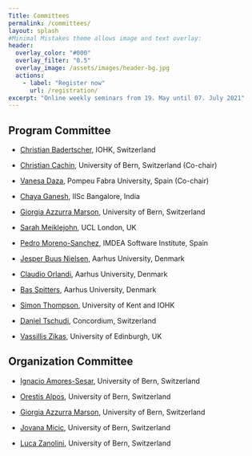 ```yaml
---
Title: Committees
permalink: /committees/
layout: splash
#Minimal Mistakes theme allows image and text overlay:
header:
  overlay_color: "#000"
  overlay_filter: "0.5"
  overlay_image: /assets/images/header-bg.jpg
  actions:
    - label: "Register now"
      url: /registration/
excerpt: "Online weekly seminars from 19. May until 07. July 2021"
---
```



## Program Committee

* [Christian Badertscher](https://sites.google.com/view/christian-badertscher/), IOHK, Switzerland

* [Christian Cachin](https://crypto.unibe.ch/cc/), University of Bern, Switzerland (Co-chair)

* [Vanesa Daza](https://www.upf.edu/web/vanesa-daza), Pompeu Fabra University, Spain (Co-chair)

* [Chaya Ganesh](https://www.csa.iisc.ac.in/~chaya/), IISc Bangalore, India

* [Giorgia Azzurra Marson](https://crypto.unibe.ch/gm/), University of Bern, Switzerland

* [Sarah Meiklejohn](https://smeiklej.com), UCL London, UK

* [Pedro Moreno-Sanchez](https://software.imdea.org/people/pedro.moreno/index.html), IMDEA Software Institute, Spain

* [Jesper Buus Nielsen](https://securemultipartycomputation.network), Aarhus University, Denmark

* [Claudio Orlandi](https://users-cs.au.dk/orlandi/), Aarhus University, Denmark

* [Bas Spitters](https://users-cs.au.dk/spitters/), Aarhus University, Denmark

* [Simon Thompson](https://www.kent.ac.uk/computing/people/3164/thompson-simon), University of Kent and IOHK

* [Daniel Tschudi](https://singularity.ch/tschudi/), Concordium, Switzerland

* [Vassillis Zikas](http://vassiliszikas.com), University of Edinburgh, UK


## Organization Committee

* [Ignacio Amores-Sesar](https://crypto.unibe.ch/ias/), University of Bern, Switzerland

* [Orestis Alpos](https://crypto.unibe.ch/oa/), University of Bern, Switzerland

* [Giorgia Azzurra Marson](https://crypto.unibe.ch/gm/), University of Bern, Switzerland

* [Jovana Micic](https://crypto.unibe.ch/jm/), University of Bern, Switzerland

* [Luca Zanolini](https://crypto.unibe.ch/lz/), University of Bern, Switzerland

